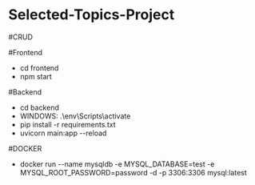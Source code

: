 # Selected-Topics-Project
#CRUD

#Frontend 
* cd frontend 
* npm start

#Backend 
*  cd backend 
* WINDOWS: .\env\Scripts\activate 
* pip install -r requirements.txt 
* uvicorn main:app --reload

#DOCKER 
* docker run --name mysqldb -e MYSQL_DATABASE=test -e MYSQL_ROOT_PASSWORD=password -d -p 3306:3306 mysql:latest

